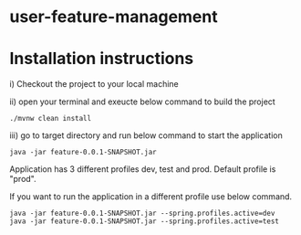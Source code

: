 # user-feature-management

Installation instructions
=========================
i) Checkout the project to your local machine

ii) open your terminal and exeucte below command to build the project

    ./mvnw clean install
    
iii) go to target directory and run below command to start the application

    java -jar feature-0.0.1-SNAPSHOT.jar
    

Application has 3 different profiles dev, test and prod. Default profile is "prod".

If you want to run the application in a different profile use below command.

    java -jar feature-0.0.1-SNAPSHOT.jar --spring.profiles.active=dev
    java -jar feature-0.0.1-SNAPSHOT.jar --spring.profiles.active=test
    


